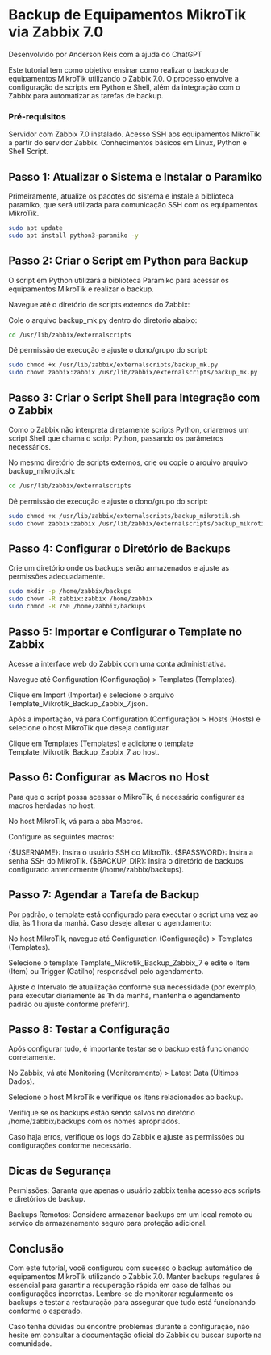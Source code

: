 # Backup de Equipamentos MikroTik via Zabbix 7.0
Desenvolvido por Anderson Reis com a ajuda do ChatGPT

Este tutorial tem como objetivo ensinar como realizar o backup de equipamentos MikroTik utilizando o Zabbix 7.0. O processo envolve a configuração de scripts em Python e Shell, além da integração com o Zabbix para automatizar as tarefas de backup.

### Pré-requisitos
Servidor com Zabbix 7.0 instalado.
Acesso SSH aos equipamentos MikroTik a partir do servidor Zabbix.
Conhecimentos básicos em Linux, Python e Shell Script.

## Passo 1: Atualizar o Sistema e Instalar o Paramiko
Primeiramente, atualize os pacotes do sistema e instale a biblioteca paramiko, que será utilizada para comunicação SSH com os equipamentos MikroTik.

```bash
sudo apt update
sudo apt install python3-paramiko -y
```

## Passo 2: Criar o Script em Python para Backup
O script em Python utilizará a biblioteca Paramiko para acessar os equipamentos MikroTik e realizar o backup.

Navegue até o diretório de scripts externos do Zabbix:

Cole o arquivo backup_mk.py dentro do diretorio abaixo:

```bash
cd /usr/lib/zabbix/externalscripts
```

Dê permissão de execução e ajuste o dono/grupo do script:

```bash
sudo chmod +x /usr/lib/zabbix/externalscripts/backup_mk.py
sudo chown zabbix:zabbix /usr/lib/zabbix/externalscripts/backup_mk.py
```

## Passo 3: Criar o Script Shell para Integração com o Zabbix
Como o Zabbix não interpreta diretamente scripts Python, criaremos um script Shell que chama o script Python, passando os parâmetros necessários.

No mesmo diretório de scripts externos, crie ou copie o arquivo arquivo backup_mikrotik.sh:

```bash
cd /usr/lib/zabbix/externalscripts
```

Dê permissão de execução e ajuste o dono/grupo do script:

```bash
sudo chmod +x /usr/lib/zabbix/externalscripts/backup_mikrotik.sh
sudo chown zabbix:zabbix /usr/lib/zabbix/externalscripts/backup_mikrotik.sh
```

## Passo 4: Configurar o Diretório de Backups
Crie um diretório onde os backups serão armazenados e ajuste as permissões adequadamente.

```bash
sudo mkdir -p /home/zabbix/backups
sudo chown -R zabbix:zabbix /home/zabbix
sudo chmod -R 750 /home/zabbix/backups
```

## Passo 5: Importar e Configurar o Template no Zabbix
Acesse a interface web do Zabbix com uma conta administrativa.

Navegue até Configuration (Configuração) > Templates (Templates).

Clique em Import (Importar) e selecione o arquivo Template_Mikrotik_Backup_Zabbix_7.json.

Após a importação, vá para Configuration (Configuração) > Hosts (Hosts) e selecione o host MikroTik que deseja configurar.

Clique em Templates (Templates) e adicione o template Template_Mikrotik_Backup_Zabbix_7 ao host.

## Passo 6: Configurar as Macros no Host
Para que o script possa acessar o MikroTik, é necessário configurar as macros herdadas no host.

No host MikroTik, vá para a aba Macros.

Configure as seguintes macros:

{$USERNAME}: Insira o usuário SSH do MikroTik.
{$PASSWORD}: Insira a senha SSH do MikroTik.
{$BACKUP_DIR}: Insira o diretório de backups configurado anteriormente (/home/zabbix/backups).

## Passo 7: Agendar a Tarefa de Backup
Por padrão, o template está configurado para executar o script uma vez ao dia, às 1 hora da manhã. Caso deseje alterar o agendamento:

No host MikroTik, navegue até Configuration (Configuração) > Templates (Templates).

Selecione o template Template_Mikrotik_Backup_Zabbix_7 e edite o Item (Item) ou Trigger (Gatilho) responsável pelo agendamento.

Ajuste o Intervalo de atualização conforme sua necessidade (por exemplo, para executar diariamente às 1h da manhã, mantenha o agendamento padrão ou ajuste conforme preferir).

## Passo 8: Testar a Configuração
Após configurar tudo, é importante testar se o backup está funcionando corretamente.

No Zabbix, vá até Monitoring (Monitoramento) > Latest Data (Últimos Dados).

Selecione o host MikroTik e verifique os itens relacionados ao backup.

Verifique se os backups estão sendo salvos no diretório /home/zabbix/backups com os nomes apropriados.

Caso haja erros, verifique os logs do Zabbix e ajuste as permissões ou configurações conforme necessário.

## Dicas de Segurança
Permissões: Garanta que apenas o usuário zabbix tenha acesso aos scripts e diretórios de backup.

Backups Remotos: Considere armazenar backups em um local remoto ou serviço de armazenamento seguro para proteção adicional.

## Conclusão
Com este tutorial, você configurou com sucesso o backup automático de equipamentos MikroTik utilizando o Zabbix 7.0. Manter backups regulares é essencial para garantir a recuperação rápida em caso de falhas ou configurações incorretas. Lembre-se de monitorar regularmente os backups e testar a restauração para assegurar que tudo está funcionando conforme o esperado.

Caso tenha dúvidas ou encontre problemas durante a configuração, não hesite em consultar a documentação oficial do Zabbix ou buscar suporte na comunidade.